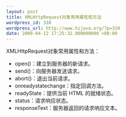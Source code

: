 ```yaml
---
layout: post
title: XMLHttpRequest对象常用属性和方法
wordpress_id: 310
wordpress_url: http://www.hijava.org/?p=310
date: 2009-04-12 17:25:32.000000000 +08:00
---
```

XMLHttpRequest对象常用属性和方法：
<ul>
	<li>open()：建立到服务器的新请求。</li>
	<li>send()：向服务器发送请求。</li>
	<li>abort()：退出当前请求。</li>
	<li>onreadystatechange：指定回调方法。</li>
	<li>readyState：提供当前 HTML 的就绪状态。</li>
	<li>status：请求响应状态。</li>
	<li>responseText：服务器返回的请求响应文本。</li>
</ul>
